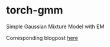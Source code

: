 # torch-gmm
Simple Gaussian Mixture Model with EM

Corresponding blogpost [here](https://angusturner.github.io/)
